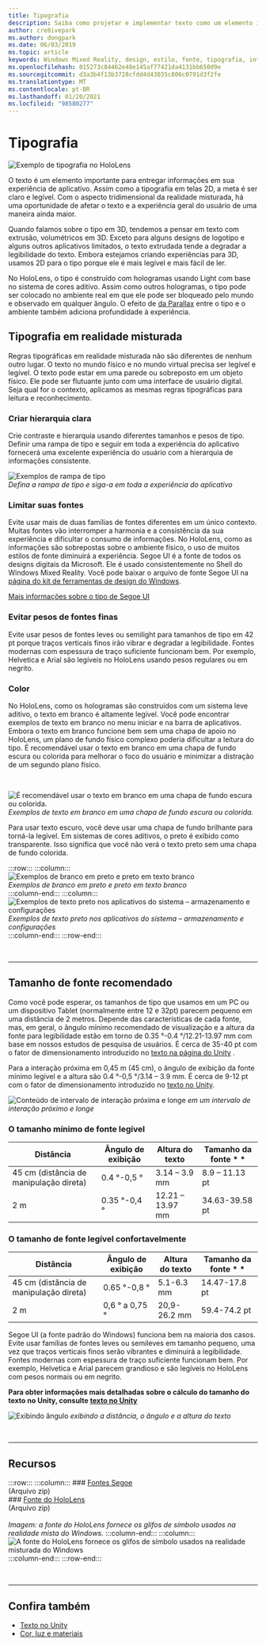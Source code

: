 ```yaml
---
title: Tipografia
description: Saiba como projetar e implementar texto como um elemento importante para entregar informações em sua experiência de aplicativo de realidade misturada.
author: cre8ivepark
ms.author: dongpark
ms.date: 06/03/2019
ms.topic: article
keywords: Windows Mixed Reality, design, estilo, fonte, tipografia, interface do usuário, UX, texto, headset de realidade misturada, headset de realidade mista do Windows, headset da realidade virtual, HoloLens
ms.openlocfilehash: 015273c84462e48e145af77421da4131bb650d9e
ms.sourcegitcommit: d3a3b4f13b3728cfdd4d43035c806c0791d3f2fe
ms.translationtype: MT
ms.contentlocale: pt-BR
ms.lasthandoff: 01/20/2021
ms.locfileid: "98580277"
---
```

# <a name="typography"></a>Tipografia

![Exemplo de tipografia no HoloLens](images/typography-cover.png)<br>


O texto é um elemento importante para entregar informações em sua experiência de aplicativo. Assim como a tipografia em telas 2D, a meta é ser claro e legível. Com o aspecto tridimensional da realidade misturada, há uma oportunidade de afetar o texto e a experiência geral do usuário de uma maneira ainda maior.

Quando falamos sobre o tipo em 3D, tendemos a pensar em texto com extrusão, volumétricos em 3D. Exceto para alguns designs de logotipo e alguns outros aplicativos limitados, o texto extrudada tende a degradar a legibilidade do texto. Embora estejamos criando experiências para 3D, usamos 2D para o tipo porque ele é mais legível e mais fácil de ler.

No HoloLens, o tipo é construído com hologramas usando Light com base no sistema de cores aditivo. Assim como outros hologramas, o tipo pode ser colocado no ambiente real em que ele pode ser bloqueado pelo mundo e observado em qualquer ângulo. O efeito de [da Parallax](https://en.wikipedia.org/wiki/Parallax) entre o tipo e o ambiente também adiciona profundidade à experiência.

## <a name="typography-in-mixed-reality"></a>Tipografia em realidade misturada

Regras tipográficas em realidade misturada não são diferentes de nenhum outro lugar. O texto no mundo físico e no mundo virtual precisa ser legível e legível. O texto pode estar em uma parede ou sobreposto em um objeto físico. Ele pode ser flutuante junto com uma interface de usuário digital. Seja qual for o contexto, aplicamos as mesmas regras tipográficas para leitura e reconhecimento.

### <a name="create-clear-hierarchy"></a>Criar hierarquia clara

Crie contraste e hierarquia usando diferentes tamanhos e pesos de tipo. Definir uma rampa de tipo e seguir em toda a experiência do aplicativo fornecerá uma excelente experiência do usuário com a hierarquia de informações consistente.

![Exemplos de rampa de tipo](images/typography-ramp-1000px.jpg)<br>
*Defina a rampa de tipo e siga-a em toda a experiência do aplicativo*

### <a name="limit-your-fonts"></a>Limitar suas fontes

Evite usar mais de duas famílias de fontes diferentes em um único contexto. Muitas fontes vão interromper a harmonia e a consistência da sua experiência e dificultar o consumo de informações. No HoloLens, como as informações são sobrepostas sobre o ambiente físico, o uso de muitos estilos de fonte diminuirá a experiência. Segoe UI é a fonte de todos os designs digitais da Microsoft. Ele é usado consistentemente no Shell do Windows Mixed Reality. Você pode baixar o arquivo de fonte Segoe UI na [página do kit de ferramentas de design do Windows](/windows/uwp/design-downloads/).

[Mais informações sobre o tipo de Segoe UI](/windows/uwp/design/style/typography)

### <a name="avoid-thin-font-weights"></a>Evitar pesos de fontes finas

Evite usar pesos de fontes leves ou semilight para tamanhos de tipo em 42 pt porque traços verticais finos irão vibrar e degradar a legibilidade. Fontes modernas com espessura de traço suficiente funcionam bem. Por exemplo, Helvetica e Arial são legíveis no HoloLens usando pesos regulares ou em negrito.

### <a name="color"></a>Color

No HoloLens, como os hologramas são construídos com um sistema leve aditivo, o texto em branco é altamente legível. Você pode encontrar exemplos de texto em branco no menu iniciar e na barra de aplicativos. Embora o texto em branco funcione bem sem uma chapa de apoio no HoloLens, um plano de fundo físico complexo poderia dificultar a leitura do tipo. É recomendável usar o texto em branco em uma chapa de fundo escura ou colorida para melhorar o foco do usuário e minimizar a distração de um segundo plano físico.

<br>


![É recomendável usar o texto em branco em uma chapa de fundo escura ou colorida. ](images/typography-whiteonblack2-1000px.jpg)
 *Exemplos de texto em branco em uma chapa de fundo escura ou colorida.*
<br>

Para usar texto escuro, você deve usar uma chapa de fundo brilhante para torná-la legível. Em sistemas de cores aditivos, o preto é exibido como transparente. Isso significa que você não verá o texto preto sem uma chapa de fundo colorida.

:::row:::
    :::column:::
        ![Exemplos de branco em preto e preto em texto branco](images/typography-whiteonblack.png)<br>
        *Exemplos de branco em preto e preto em texto branco*<br>
    :::column-end:::
    :::column:::
        ![Exemplos de texto preto nos aplicativos do sistema – armazenamento e configurações](images/640px-typography-blackonwhite.jpg)<br>
        *Exemplos de texto preto nos aplicativos do sistema – armazenamento e configurações*<br>
    :::column-end:::
:::row-end:::

<br>

---

## <a name="recommended-font-size"></a>Tamanho de fonte recomendado

Como você pode esperar, os tamanhos de tipo que usamos em um PC ou um dispositivo Tablet (normalmente entre 12 e 32pt) parecem pequeno em uma distância de 2 metros. Depende das características de cada fonte, mas, em geral, o ângulo mínimo recomendado de visualização e a altura da fonte para legibilidade estão em torno de 0.35 °-0.4 °/12.21-13.97 mm com base em nossos estudos de pesquisa de usuários. É cerca de 35-40 pt com o fator de dimensionamento introduzido no [texto na página do Unity](../develop/unity/text-in-unity.md) . 

Para a interação próxima em 0,45 m (45 cm), o ângulo de exibição da fonte mínimo legível e a altura são 0.4 °-0,5 °/3.14 – 3.9 mm. É cerca de 9-12 pt com o fator de dimensionamento introduzido no [texto no Unity](../develop/unity/text-in-unity.md).

![Conteúdo de intervalo de interação próxima e longe ](images/typography-distance-1000px.jpg)
 *em um intervalo de interação próximo e longe*

### <a name="the-minimum-legible-font-size"></a>O tamanho mínimo de fonte legível

| Distância | Ângulo de exibição | Altura do texto | Tamanho da fonte * * |
|---------|---------|---------|---------|
| 45 cm (distância de manipulação direta) | 0.4 °-0,5 ° | 3.14 – 3.9 mm | 8.9 – 11.13 pt |
| 2 m | 0.35 °-0,4 ° | 12.21 – 13.97 mm | 34.63-39.58 pt |

### <a name="the-comfortably-legible-font-size"></a>O tamanho de fonte legível confortavelmente

| Distância | Ângulo de exibição | Altura do texto | Tamanho da fonte * * |
|---------|---------|---------|---------|
| 45 cm (distância de manipulação direta) | 0.65 °-0,8 ° | 5.1-6.3 mm | 14.47-17.8 pt |
| 2 m | 0,6 ° a 0,75 ° | 20,9-26.2 mm | 59.4-74.2 pt |


Segoe UI (a fonte padrão do Windows) funciona bem na maioria dos casos. Evite usar famílias de fontes leves ou semileves em tamanho pequeno, uma vez que traços verticais finos serão vibrantes e diminuirá a legibilidade. Fontes modernas com espessura de traço suficiente funcionam bem. Por exemplo, Helvetica e Arial parecem grandioso e são legíveis no HoloLens com pesos normais ou em negrito.

**Para obter informações mais detalhadas sobre o cálculo do tamanho do texto no Unity, consulte [texto no Unity](../develop/unity/text-in-unity.md)**

![Exibindo ângulo ](images/Text_In_Unity_ViewingAngle.jpg)
 *exibindo a distância, o ângulo e a altura do texto*

<br>

---

## <a name="resources"></a>Recursos

:::row:::
    :::column:::
    ### <a name="segoe-fontsbr"></a>[Fontes Segoe](https://download.microsoft.com/download/1/B/C/1BCF071A-78EE-4968-ACBE-15461C274B61/Segoe%20fonts%20v1705.zip)<br>
    (Arquivo zip)<br>
    ### <a name="hololens-fontbr"></a>[Fonte do HoloLens](https://download.microsoft.com/download/3/8/D/38D659E2-4B9C-413A-B2E7-1956181DC427/Hololens%20font.zip)<br>
    (Arquivo zip)<br>
    <br>
    *Imagem: a fonte do HoloLens fornece os glifos de símbolo usados na realidade mista do Windows.*
    :::column-end:::
        :::column:::
        ![A fonte do HoloLens fornece os glifos de símbolo usados na realidade misturada do Windows](images/hololensmdl2symbols.jpg)<br>
    :::column-end:::
:::row-end:::


<br>

---

## <a name="see-also"></a>Confira também

* [Texto no Unity](../develop/unity/text-in-unity.md)
* [Cor, luz e materiais](./color-light-and-materials.md)
